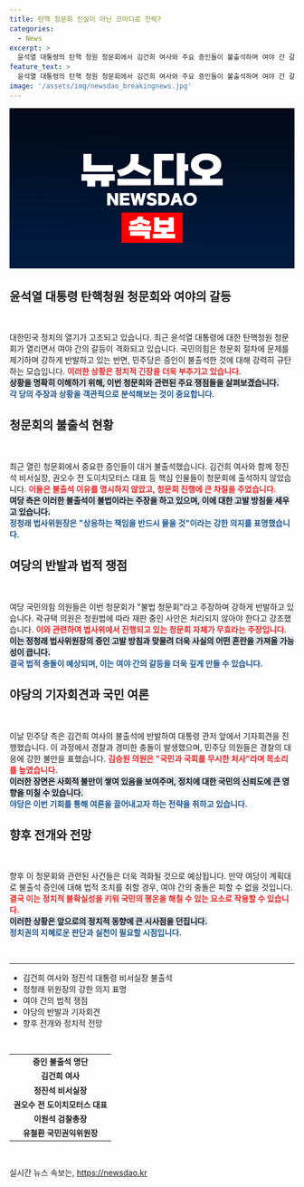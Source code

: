 ```yaml
---
title: 탄핵 청문회 진실이 아닌 코미디로 전락?
categories:
  - News
excerpt: >
  윤석열 대통령의 탄핵 청원 청문회에서 김건희 여사와 주요 증인들이 불출석하며 여야 간 갈등이 격화되고 있다. 민주당은 대통령 관저 앞에서 규탄 기자회견을 열었고, 경찰과의 충돌도 발생했다. 과연 이 혼란의 목전에서 진실은 무엇일까?
feature_text: >
  윤석열 대통령의 탄핵 청원 청문회에서 김건희 여사와 주요 증인들이 불출석하며 여야 간 갈등이 격화되고 있다. 민주당은 대통령 관저 앞에서 규탄 기자회견을 열었고, 경찰과의 충돌도 발생했다. 과연 이 혼란의 목전에서 진실은 무엇일까?
image: '/assets/img/newsdao_breakingnews.jpg'
---
```


<p><img src="/assets/img/newsdao_breakingnews.jpg" alt="cryptoinkorea 속보" /></p>

<h2 data-ke-size="size26">윤석열 대통령 탄핵청원 청문회와 여야의 갈등</h2>

<p data-ke-size="size16">&nbsp;</p> 

<p>대한민국 정치의 열기가 고조되고 있습니다. 최근 윤석열 대통령에 대한 탄핵청원 청문회가 열리면서 여야 간의 갈등이 격화되고 있습니다. 국민의힘은 청문회 절차에 문제를 제기하며 강하게 반발하고 있는 반면, 민주당은 증인이 불출석한 것에 대해 강력히 규탄하는 모습입니다. <b><span style="color: #ee2323;">이러한 상황은 정치적 긴장을 더욱 부추기고 있습니다.</span></b><br />
<b><span style="background-color: #21538527;">상황을 명확히 이해하기 위해, 이번 청문회와 관련된 주요 쟁점들을 살펴보겠습니다.</span></b><br />
<b><span style="color: #1a5490;">각 당의 주장과 상황을 객관적으로 분석해보는 것이 중요합니다.</span></b> </p>

<h2 data-ke-size="size26">청문회의 불출석 현황</h2>

<p data-ke-size="size16">&nbsp;</p>

<p>최근 열린 청문회에서 중요한 증인들이 대거 불출석했습니다. 김건희 여사와 함께 정진석 비서실장, 권오수 전 도이치모터스 대표 등 핵심 인물들이 청문회에 출석하지 않았습니다. <b><span style="color: #ee2323;">이들은 불출석 이유를 명시하지 않았고, 청문회 진행에 큰 차질을 주었습니다.</span></b><br />
<b><span style="background-color: #21538527;">여당 측은 이러한 불출석이 불법이라는 주장을 하고 있으며, 이에 대한 고발 방침을 세우고 있습니다.</span></b><br />
<b><span style="color: #1a5490;">정청래 법사위원장은 "상응하는 책임을 반드시 물을 것"이라는 강한 의지를 표명했습니다.</span></b> </p>

<h2 data-ke-size="size26">여당의 반발과 법적 쟁점</h2>

<p data-ke-size="size16">&nbsp;</p>

<p>여당 국민의힘 의원들은 이번 청문회가 "불법 청문회"라고 주장하며 강하게 반발하고 있습니다. 곽규택 의원은 청원법에 따라 재판 중인 사안은 처리되지 않아야 한다고 강조했습니다. <b><span style="color: #ee2323;">이와 관련하여 법사위에서 진행되고 있는 청문회 자체가 무효라는 주장입니다.</span></b><br />
<b><span style="background-color: #21538527;">이는 정청래 법사위원장의 증인 고발 방침과 맞물려 더욱 사실의 어떤 혼란을 가져올 가능성이 큽니다.</span></b><br />
<b><span style="color: #1a5490;">결국 법적 충돌이 예상되며, 이는 여야 간의 갈등을 더욱 깊게 만들 수 있습니다.</span></b>  </p>

<h2 data-ke-size="size26">야당의 기자회견과 국민 여론</h2>

<p data-ke-size="size16">&nbsp;</p>

<p>이날 민주당 측은 김건희 여사의 불출석에 반발하여 대통령 관저 앞에서 기자회견을 진행했습니다. 이 과정에서 경찰과 경미한 충돌이 발생했으며, 민주당 의원들은 경찰의 대응에 강한 불만을 표했습니다. <b><span style="color: #ee2323;">김승원 의원은 "국민과 국회를 무시한 처사”라며 목소리를 높였습니다.</span></b><br />
<b><span style="background-color: #21538527;">이러한 장면은 사회적 불만이 쌓여 있음을 보여주며, 정치에 대한 국민의 신뢰도에 큰 영향을 미칠 수 있습니다.</span></b><br />
<b><span style="color: #1a5490;">야당은 이번 기회를 통해 여론을 끌어내고자 하는 전략을 취하고 있습니다.</span></b>  </p>

<h2 data-ke-size="size26">향후 전개와 전망</h2>

<p data-ke-size="size16">&nbsp;</p>

<p>향후 이 청문회와 관련된 사건들은 더욱 격화될 것으로 예상됩니다. 만약 여당이 계획대로 불출석 증인에 대해 법적 조치를 취할 경우, 여야 간의 충돌은 피할 수 없을 것입니다. <b><span style="color: #ee2323;">결국 이는 정치적 불확실성을 키워 국민의 평온을 해칠 수 있는 요소로 작용할 수 있습니다.</span></b><br />
<b><span style="background-color: #21538527;">이러한 상황은 앞으로의 정치적 동향에 큰 시사점을 던집니다.</span></b><br />
<b><span style="color: #1a5490;">정치권의 지혜로운 판단과 실천이 필요할 시점입니다.</span></b>  </p>

<p data-ke-size="size16">&nbsp;</p>  

<hr>  

<ul>  
<li>김건희 여사와 정진석 대통령 비서실장 불출석</li>  
<li>정청래 위원장의 강한 의지 표명</li>  
<li>여야 간의 법적 쟁점</li>  
<li>야당의 반발과 기자회견</li>  
<li>향후 전개와 정치적 전망</li>  
</ul>  

<p data-ke-size="size16">&nbsp;</p>  

<table style="width: 100%; border-collapse: collapse;">  
<tr>  
<td style="text-align: center; height: 17px;"><b>증인 불출석 명단</b></td>  
</tr>  
<tr>  
<td style="text-align: center; height: 17px;"><b>김건희 여사</b></td>  
</tr>  
<tr>  
<td style="text-align: center; height: 17px;"><b>정진석 비서실장</b></td>  
</tr>  
<tr>  
<td style="text-align: center; height: 17px;"><b>권오수 전 도이치모터스 대표</b></td>  
</tr>  
<tr>  
<td style="text-align: center; height: 17px;"><b>이원석 검찰총장</b></td>  
</tr>  
<tr>  
<td style="text-align: center; height: 17px;"><b>유철환 국민권익위원장</b></td>  
</tr>  
</table>  

<p data-ke-size="size16">&nbsp;</p>  
실시간 뉴스 속보는, <a href="https://newsdao.kr" rel="dofollow">https://newsdao.kr</a>



